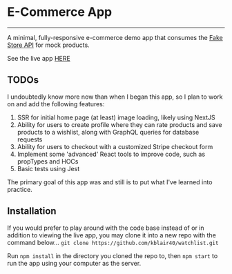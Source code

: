 # E-Commerce App

<hr />

A minimal, fully-responsive e-commerce demo app that consumes the [Fake Store API](https://fakestoreapi.com/) for mock products.

See the live app [HERE](https://ecommerce-kb.netlify.app/)

## TODOs

I undoubtedly know more now than when I began this app, so I plan to work on and add the following features:

1. SSR for initial home page (at least) image loading, likely using NextJS
2. Ability for users to create profile where they can rate products and save products to a wishlist, along with GraphQL queries for database requests
3. Ability for users to checkout with a customized Stripe checkout form
4. Implement some 'advanced' React tools to improve code, such as propTypes and HOCs
5. Basic tests using Jest

The primary goal of this app was and still is to put what I've learned into practice.

## Installation

If you would prefer to play around with the code base instead of or in addition to viewing the live app, you may clone it into a new repo with the command below...
`git clone https://github.com/kblair40/watchlist.git`

Run `npm install` in the directory you cloned the repo to, then `npm start` to run the app using your computer as the server.
